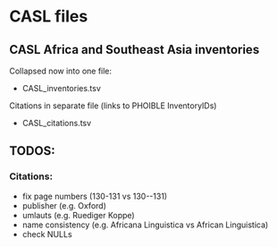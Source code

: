 # CASL files

## CASL Africa and Southeast Asia inventories

Collapsed now into one file:

- CASL_inventories.tsv

Citations in separate file (links to PHOIBLE InventoryIDs)

- CASL_citations.tsv

## TODOS:

### Citations:

- fix page numbers (130-131 vs 130--131)
- publisher (e.g. Oxford)
- umlauts (e.g. Ruediger Koppe)
- name consistency (e.g. Africana Linguistica vs African Linguistica)
- check NULLs

